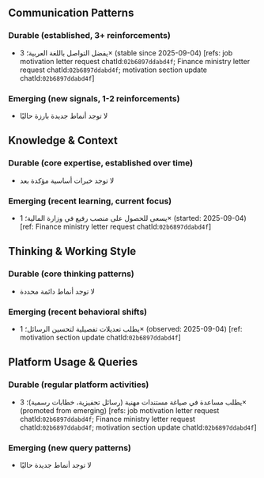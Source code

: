 ## Communication Patterns
### Durable (established, 3+ reinforcements)
- يفضل التواصل باللغة العربية؛ 3× (stable since 2025-09-04) [refs: job motivation letter request chatId:`02b6897ddabd4f`; Finance ministry letter request chatId:`02b6897ddabd4f`; motivation section update chatId:`02b6897ddabd4f`]

### Emerging (new signals, 1-2 reinforcements)
- لا توجد أنماط جديدة بارزة حاليًا

## Knowledge & Context
### Durable (core expertise, established over time)
- لا توجد خبرات أساسية مؤكدة بعد

### Emerging (recent learning, current focus)
- يسعى للحصول على منصب رفيع في وزارة المالية؛ 1× (started: 2025-09-04) [ref: Finance ministry letter request chatId:`02b6897ddabd4f`]

## Thinking & Working Style
### Durable (core thinking patterns)
- لا توجد أنماط دائمة محددة

### Emerging (recent behavioral shifts)
- يطلب تعديلات تفصيلية لتحسين الرسائل؛ 1× (observed: 2025-09-04) [ref: motivation section update chatId:`02b6897ddabd4f`]

## Platform Usage & Queries
### Durable (regular platform activities)
- يطلب مساعدة في صياغة مستندات مهنية (رسائل تحفيزية، خطابات رسمية)؛ 3× (promoted from emerging) [refs: job motivation letter request chatId:`02b6897ddabd4f`; Finance ministry letter request chatId:`02b6897ddabd4f`; motivation section update chatId:`02b6897ddabd4f`]

### Emerging (new query patterns)
- لا توجد أنماط جديدة حاليًا